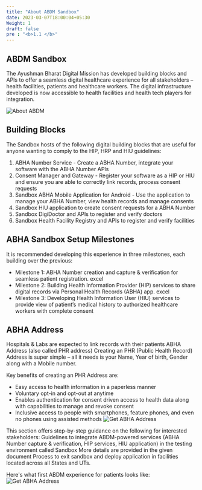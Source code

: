 ```yaml
---
title: "About ABDM Sandbox"
date: 2023-03-07T18:00:04+05:30
Weight: 1
draft: false
pre : "<b>1.1 </b>"
---
```


## ABDM Sandbox

The Ayushman Bharat Digital Mission has developed building blocks and APIs to offer a seamless digital healthcare experience for all stakeholders – health facilities, patients and healthcare workers. The digital infrastructure developed is now accessible to health facilities and health tech players for integration.

![About ABDM](../about.png)

## Building Blocks
The Sandbox hosts of the following digital building blocks that are useful for anyone wanting to comply to the HIP, HRP and HIU guidelines:

1. ABHA Number Service - Create a ABHA Number, integrate your software with the ABHA Number APIs
2. Consent Manager and Gateway - Register your software as a HIP or HIU and ensure you are able to correctly link records, process consent requests
3. Sandbox ABHA Mobile Application for Android - Use the application to manage your ABHA Number, view health records and manage consents
4. Sandbox HIU application to create consent requests for a ABHA Number
5. Sandbox DigiDoctor and APIs to register and verify doctors
6. Sandbox Health Facility Registry and APIs to register and verify facilities

## ABHA Sandbox Setup Milestones
It is recommended developing this experience in three milestones, each building over the previous:
- Milestone 1: ABHA Number creation and capture & verification for seamless patient registration. excel
- Milestone 2: Building Health Information Provider (HIP) services to share digital records via Personal Health Records (ABHA) app. excel
- Milestone 3: Developing Health Information User (HIU) services to provide view of patient’s medical history to authorized healthcare workers with complete consent

## ABHA Address

Hospitals & Labs are expected to link records with their patients ABHA Address (also called PHR address)
Creating an PHR (Public Health Record) Address is super simple – all it needs is your Name, Year of birth, Gender along with a Mobile number.

Key benefits of creating an PHR Address are:
- Easy access to health information in a paperless manner
- Voluntary opt-in and opt-out at anytime
- Enables authentication for consent driven access to health data along with capabilities  to manage and revoke consent
- Inclusive access to people with smartphones, feature phones, and even no phones using assisted methods
![Get ABHA Address](../Abha-address.png)

This section offers step-by-step guidance on the following for interested stakeholders:
Guidelines to integrate ABDM-powered services (ABHA Number capture & verification, HIP services, HIU application) in the testing environment called Sandbox
More details are provided in the given document
Process to exit sandbox and deploy application in facilities located across all States and UTs.

Here's what first ABDM experience for patients looks like:
![Get ABHA Address](../firstpatient.png)

